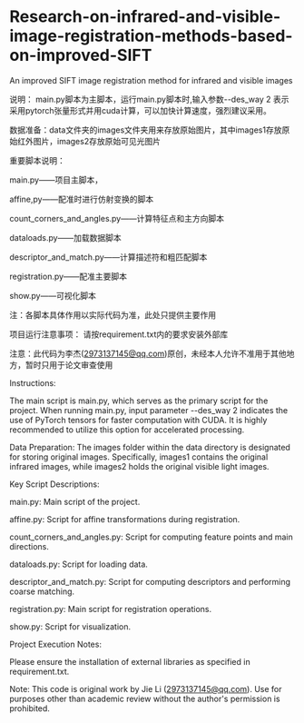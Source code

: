 # Research-on-infrared-and-visible-image-registration-methods-based-on-improved-SIFT
An improved SIFT image registration method for infrared and visible images

说明：
main.py脚本为主脚本，运行main.py脚本时,输入参数--des_way 2 表示采用pytorch张量形式并用cuda计算，可以加快计算速度，强烈建议采用。

数据准备：data文件夹的images文件夹用来存放原始图片，其中images1存放原始红外图片，images2存放原始可见光图片

重要脚本说明：

main.py——项目主脚本，

affine,py——配准时进行仿射变换的脚本

count_corners_and_angles.py——计算特征点和主方向脚本

dataloads.py——加载数据脚本

descriptor_and_match.py——计算描述符和粗匹配脚本

registration.py——配准主要脚本

show.py——可视化脚本

注：各脚本具体作用以实际代码为准，此处只提供主要作用

项目运行注意事项：
请按requirement.txt内的要求安装外部库



注意：此代码为李杰(2973137145@qq.com)原创，未经本人允许不准用于其他地方，暂时只用于论文审查使用


Instructions:

The main script is main.py, which serves as the primary script for the project. When running main.py, input parameter 
--des_way 2 indicates the use of PyTorch tensors for faster computation with CUDA. It is highly recommended to utilize 
this option for accelerated processing.

Data Preparation: The images folder within the data directory is designated for storing original images. Specifically, 
images1 contains the original infrared images, while images2 holds the original visible light images.

Key Script Descriptions:

main.py: Main script of the project.

affine.py: Script for affine transformations during registration.

count_corners_and_angles.py: Script for computing feature points and main directions.

dataloads.py: Script for loading data.

descriptor_and_match.py: Script for computing descriptors and performing coarse matching.

registration.py: Main script for registration operations.

show.py: Script for visualization.

Project Execution Notes:

Please ensure the installation of external libraries as specified in requirement.txt.

Note: This code is original work by Jie Li (2973137145@qq.com). Use for purposes other than academic review without the 
author's permission is prohibited.




